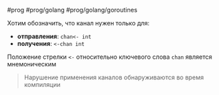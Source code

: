 #prog #prog/golang #prog/golang/goroutines 

Хотим обозначить, что канал нужен только для:

- **отправления**: `chan<- int`
- **получения**: `<-chan int`

Положение стрелки `<-` относительно ключевого слова `chan` является мнемониче­ским

> Нарушение применения каналов обнаруживаются во время компиляции
